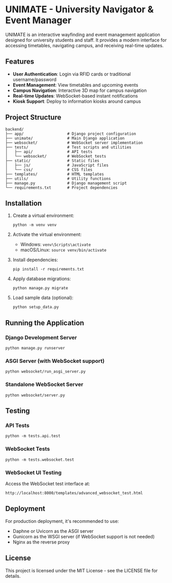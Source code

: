# UNIMATE - University Navigator & Event Manager

UNIMATE is an interactive wayfinding and event management application designed for university students and staff. It provides a modern interface for accessing timetables, navigating campus, and receiving real-time updates.

## Features

- **User Authentication**: Login via RFID cards or traditional username/password
- **Event Management**: View timetables and upcoming events
- **Campus Navigation**: Interactive 3D map for campus navigation
- **Real-time Updates**: WebSocket-based instant notifications
- **Kiosk Support**: Deploy to information kiosks around campus

## Project Structure

```
backend/
├── app/                   # Django project configuration
├── unimate/               # Main Django application
├── websocket/             # WebSocket server implementation
├── tests/                 # Test scripts and utilities
│   ├── api/               # API tests
│   └── websocket/         # WebSocket tests
├── static/                # Static files
│   ├── js/                # JavaScript files
│   └── css/               # CSS files
├── templates/             # HTML templates
├── utils/                 # Utility functions
├── manage.py              # Django management script
└── requirements.txt       # Project dependencies
```

## Installation

1. Create a virtual environment:
   ```
   python -m venv venv
   ```

2. Activate the virtual environment:
   - Windows: `venv\Scripts\activate`
   - macOS/Linux: `source venv/bin/activate`

3. Install dependencies:
   ```
   pip install -r requirements.txt
   ```

4. Apply database migrations:
   ```
   python manage.py migrate
   ```

5. Load sample data (optional):
   ```
   python setup_data.py
   ```

## Running the Application

### Django Development Server

```
python manage.py runserver
```

### ASGI Server (with WebSocket support)

```
python websocket/run_asgi_server.py
```

### Standalone WebSocket Server

```
python websocket/server.py
```

## Testing

### API Tests

```
python -m tests.api.test
```

### WebSocket Tests

```
python -m tests.websocket.test
```

### WebSocket UI Testing

Access the WebSocket test interface at:
```
http://localhost:8000/templates/advanced_websocket_test.html
```

## Deployment

For production deployment, it's recommended to use:
- Daphne or Uvicorn as the ASGI server
- Gunicorn as the WSGI server (if WebSocket support is not needed)
- Nginx as the reverse proxy

## License

This project is licensed under the MIT License - see the LICENSE file for details. 